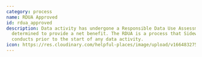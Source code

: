 ```yaml
---
category: process
name: RDUA Approved
id: rdua_approved
description: Data activity has undergone a Responsible Data Use Assessment and
  determined to provide a net benefit. The RDUA is a process that Sidewalk Labs
  conducts prior to the start of any data activity.
icon: https://res.cloudinary.com/helpful-places/image/upload/v1664832753/dtpr-icons/process/rdua_vubhkl.svg
---
```

